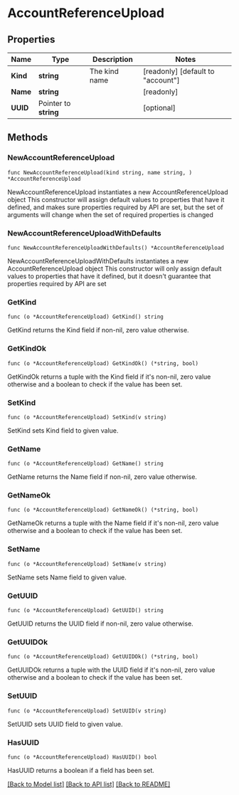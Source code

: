 # AccountReferenceUpload

## Properties

Name | Type | Description | Notes
------------ | ------------- | ------------- | -------------
**Kind** | **string** | The kind name | [readonly] [default to "account"]
**Name** | **string** |  | [readonly] 
**UUID** | Pointer to **string** |  | [optional] 

## Methods

### NewAccountReferenceUpload

`func NewAccountReferenceUpload(kind string, name string, ) *AccountReferenceUpload`

NewAccountReferenceUpload instantiates a new AccountReferenceUpload object
This constructor will assign default values to properties that have it defined,
and makes sure properties required by API are set, but the set of arguments
will change when the set of required properties is changed

### NewAccountReferenceUploadWithDefaults

`func NewAccountReferenceUploadWithDefaults() *AccountReferenceUpload`

NewAccountReferenceUploadWithDefaults instantiates a new AccountReferenceUpload object
This constructor will only assign default values to properties that have it defined,
but it doesn't guarantee that properties required by API are set

### GetKind

`func (o *AccountReferenceUpload) GetKind() string`

GetKind returns the Kind field if non-nil, zero value otherwise.

### GetKindOk

`func (o *AccountReferenceUpload) GetKindOk() (*string, bool)`

GetKindOk returns a tuple with the Kind field if it's non-nil, zero value otherwise
and a boolean to check if the value has been set.

### SetKind

`func (o *AccountReferenceUpload) SetKind(v string)`

SetKind sets Kind field to given value.


### GetName

`func (o *AccountReferenceUpload) GetName() string`

GetName returns the Name field if non-nil, zero value otherwise.

### GetNameOk

`func (o *AccountReferenceUpload) GetNameOk() (*string, bool)`

GetNameOk returns a tuple with the Name field if it's non-nil, zero value otherwise
and a boolean to check if the value has been set.

### SetName

`func (o *AccountReferenceUpload) SetName(v string)`

SetName sets Name field to given value.


### GetUUID

`func (o *AccountReferenceUpload) GetUUID() string`

GetUUID returns the UUID field if non-nil, zero value otherwise.

### GetUUIDOk

`func (o *AccountReferenceUpload) GetUUIDOk() (*string, bool)`

GetUUIDOk returns a tuple with the UUID field if it's non-nil, zero value otherwise
and a boolean to check if the value has been set.

### SetUUID

`func (o *AccountReferenceUpload) SetUUID(v string)`

SetUUID sets UUID field to given value.

### HasUUID

`func (o *AccountReferenceUpload) HasUUID() bool`

HasUUID returns a boolean if a field has been set.


[[Back to Model list]](../README.md#documentation-for-models) [[Back to API list]](../README.md#documentation-for-api-endpoints) [[Back to README]](../README.md)


